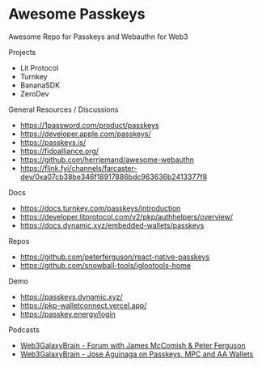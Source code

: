 # Awesome Passkeys
Awesome Repo for Passkeys and Webauthn for Web3

Projects
- Lit Protocol
- Turnkey
- BananaSDK
- ZeroDev

General Resources / Discussions
- https://1password.com/product/passkeys
- https://developer.apple.com/passkeys/
- https://passkeys.is/
- https://fidoalliance.org/
- https://github.com/herrjemand/awesome-webauthn
- https://flink.fyi/channels/farcaster-dev/0xa07cb38be346f18917886bdc963636b2413377f8

Docs

- https://docs.turnkey.com/passkeys/introduction
- https://developer.litprotocol.com/v2/pkp/authhelpers/overview/
- https://docs.dynamic.xyz/embedded-wallets/passkeys

Repos

- https://github.com/peterferguson/react-native-passkeys
- https://github.com/snowball-tools/iglootools-home

Demo

- https://passkeys.dynamic.xyz/
- https://pkp-walletconnect.vercel.app/
- https://passkey.energy/login

Podcasts

- [Web3GalaxyBrain - Forum with James McComish & Peter Ferguson](https://open.spotify.com/episode/64FsYOoGfFj1651EVQhOrT?si=2255dca4fb844f7a)
- [Web3GalaxyBrain - Jose Aguinaga on Passkeys, MPC and AA Wallets](https://open.spotify.com/episode/1z4HJqXgFlrG4t1FX9CN8x?si=8ae9e8abdc1c459f)
